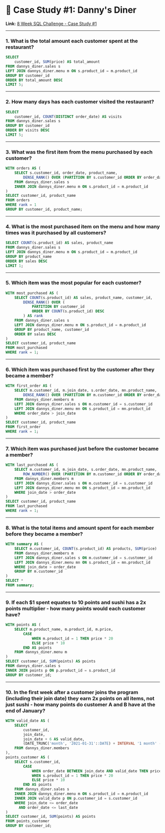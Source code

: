 
# 🍜 Case Study #1: Danny's Diner

**Link:** [8 Week SQL Challenge - Case Study #1](https://8weeksqlchallenge.com/case-study-1/)

---

### 1. What is the total amount each customer spent at the restaurant?
```sql
SELECT
    customer_id, SUM(price) AS total_amount
FROM dannys_diner.sales s 
LEFT JOIN dannys_diner.menu m ON s.product_id = m.product_id
GROUP BY customer_id
ORDER BY total_amount DESC
LIMIT 5;
```

---

### 2. How many days has each customer visited the restaurant?
```sql
SELECT
    customer_id, COUNT(DISTINCT order_date) AS visits
FROM dannys_diner.sales s 
GROUP BY customer_id
ORDER BY visits DESC
LIMIT 5;
```

---

### 3. What was the first item from the menu purchased by each customer?
```sql
WITH orders AS (
    SELECT s.customer_id, order_date, product_name,
        DENSE_RANK() OVER (PARTITION BY s.customer_id ORDER BY order_date) AS rank
    FROM dannys_diner.sales s 
    INNER JOIN dannys_diner.menu m ON s.product_id = m.product_id
)
SELECT customer_id, product_name 
FROM orders
WHERE rank = 1
GROUP BY customer_id, product_name;
```

---

### 4. What is the most purchased item on the menu and how many times was it purchased by all customers?
```sql
SELECT COUNT(s.product_id) AS sales, product_name
FROM dannys_diner.sales s 
LEFT JOIN dannys_diner.menu m ON s.product_id = m.product_id
GROUP BY product_name
ORDER BY sales DESC 
LIMIT 1;
```

---

### 5. Which item was the most popular for each customer?
```sql
WITH most_purchased AS (
    SELECT COUNT(s.product_id) AS sales, product_name, customer_id,
        DENSE_RANK() OVER (
            PARTITION BY customer_id 
            ORDER BY COUNT(s.product_id) DESC
        ) AS rank
    FROM dannys_diner.sales s 
    LEFT JOIN dannys_diner.menu m ON s.product_id = m.product_id
    GROUP BY product_name, customer_id
    ORDER BY sales DESC
)
SELECT customer_id, product_name 
FROM most_purchased 
WHERE rank = 1;
```

---

### 6. Which item was purchased first by the customer after they became a member?
```sql
WITH first_order AS (
    SELECT m.customer_id, m.join_date, s.order_date, mn.product_name,
        DENSE_RANK() OVER (PARTITION BY m.customer_id ORDER BY order_date) AS rank
    FROM dannys_diner.members m 
    LEFT JOIN dannys_diner.sales s ON m.customer_id = s.customer_id
    LEFT JOIN dannys_diner.menu mn ON s.product_id = mn.product_id 
    WHERE order_date > join_date
)
SELECT customer_id, product_name 
FROM first_order 
WHERE rank = 1;
```

---

### 7. Which item was purchased just before the customer became a member?
```sql
WITH last_purchased AS (
    SELECT m.customer_id, m.join_date, s.order_date, mn.product_name,
        ROW_NUMBER() OVER (PARTITION BY m.customer_id ORDER BY order_date DESC) AS rank
    FROM dannys_diner.members m 
    LEFT JOIN dannys_diner.sales s ON m.customer_id = s.customer_id
    LEFT JOIN dannys_diner.menu mn ON s.product_id = mn.product_id 
    WHERE join_date > order_date
)
SELECT customer_id, product_name 
FROM last_purchased 
WHERE rank = 1;
```

---

### 8. What is the total items and amount spent for each member before they became a member?
```sql
WITH summary AS (
    SELECT m.customer_id, COUNT(s.product_id) AS products, SUM(price)
    FROM dannys_diner.members m 
    LEFT JOIN dannys_diner.sales s ON m.customer_id = s.customer_id
    LEFT JOIN dannys_diner.menu mn ON s.product_id = mn.product_id 
    WHERE join_date > order_date
    GROUP BY m.customer_id
)
SELECT * 
FROM summary;
```

---

### 9. If each $1 spent equates to 10 points and sushi has a 2x points multiplier - how many points would each customer have?
```sql
WITH points AS (
    SELECT m.product_name, m.product_id, m.price,
        CASE 
            WHEN m.product_id = 1 THEN price * 20 
            ELSE price * 10 
        END AS points
    FROM dannys_diner.menu m
)
SELECT customer_id, SUM(points) AS points 
FROM dannys_diner.sales s
INNER JOIN points p ON p.product_id = s.product_id
GROUP BY customer_id;
```

---

### 10. In the first week after a customer joins the program (including their join date) they earn 2x points on all items, not just sushi - how many points do customer A and B have at the end of January?
```sql
WITH valid_date AS (
    SELECT 
        customer_id, 
        join_date, 
        join_date + 6 AS valid_date, 
        (DATE_TRUNC('month', '2021-01-31'::DATE) + INTERVAL '1 month' - INTERVAL '1 day')::date AS last_date
    FROM dannys_diner.members
), 
points_customer AS (
    SELECT s.customer_id,
        CASE 
            WHEN order_date BETWEEN join_date AND valid_date THEN price * 20
            WHEN s.product_id = 1 THEN price * 20
            ELSE price * 10 
        END AS points 
    FROM dannys_diner.sales s
    INNER JOIN dannys_diner.menu m ON s.product_id = m.product_id
    INNER JOIN valid_date p ON p.customer_id = s.customer_id
    WHERE join_date <= order_date
      AND order_date <= last_date
)
SELECT customer_id, SUM(points) AS points 
FROM points_customer 
GROUP BY customer_id;
```

